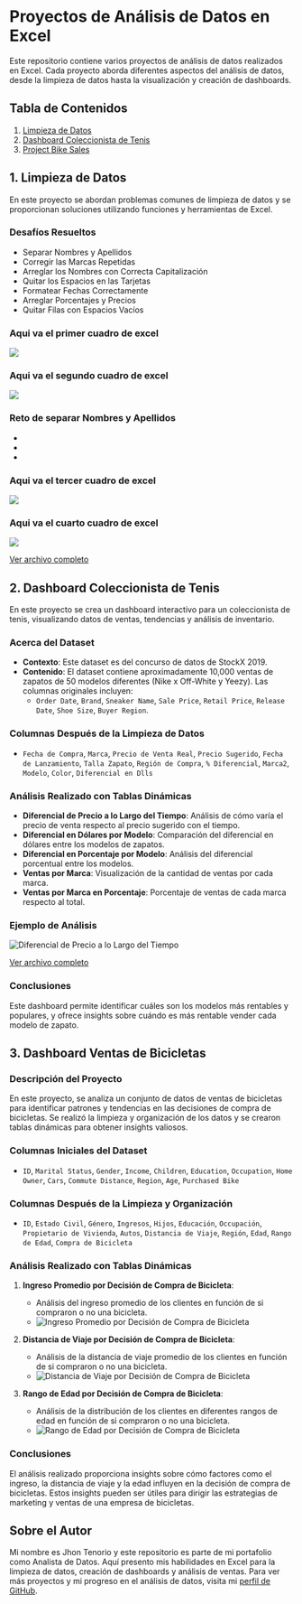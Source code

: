 # Proyectos de Análisis de Datos en Excel

Este repositorio contiene varios proyectos de análisis de datos realizados en Excel. Cada proyecto aborda diferentes aspectos del análisis de datos, desde la limpieza de datos hasta la visualización y creación de dashboards.

## Tabla de Contenidos
1. [Limpieza de Datos](#limpieza-de-datos)
2. [Dashboard Coleccionista de Tenis](#dashboard-coleccionista-de-tenis)
3. [Project Bike Sales](#project-bike-sales)

## 1. Limpieza de Datos
En este proyecto se abordan problemas comunes de limpieza de datos y se proporcionan soluciones utilizando funciones y herramientas de Excel.

### Desafíos Resueltos
- Separar Nombres y Apellidos
- Corregir las Marcas Repetidas
- Arreglar los Nombres con Correcta Capitalización
- Quitar los Espacios en las Tarjetas
- Formatear Fechas Correctamente
- Arreglar Porcentajes y Precios
- Quitar Filas con Espacios Vacíos

### Aqui va el primer cuadro de excel
![](images-limpieza-datos/Limpieza1c1.png)

### Aqui va el segundo cuadro de excel
![](images-limpieza-datos/limpieza1c2.png)

### Reto de separar Nombres y Apellidos
-
-
-

### Aqui va el tercer cuadro de excel
![](images-limpieza-datos/limpieza2c1.png)

### Aqui va el cuarto cuadro de excel
![](images-limpieza-datos/Limpieza2c2.png)

[Ver archivo completo](https://github.com/BryanTenorio/Excels-Projects/blob/d23545712b8ba7c90def3eae3ae6e18992c75c46/Limpieza%20de%20datos%20-%20Portfolio.xlsx)

## 2. Dashboard Coleccionista de Tenis
En este proyecto se crea un dashboard interactivo para un coleccionista de tenis, visualizando datos de ventas, tendencias y análisis de inventario.

### Acerca del Dataset
- **Contexto**: Este dataset es del concurso de datos de StockX 2019.
- **Contenido**: El dataset contiene aproximadamente 10,000 ventas de zapatos de 50 modelos diferentes (Nike x Off-White y Yeezy). Las columnas originales incluyen:
  - `Order Date`, `Brand`, `Sneaker Name`, `Sale Price`, `Retail Price`, `Release Date`, `Shoe Size`, `Buyer Region`.

### Columnas Después de la Limpieza de Datos
  - `Fecha de Compra`, `Marca`, `Precio de Venta Real`, `Precio Sugerido`, `Fecha de Lanzamiento`, `Talla Zapato`, `Región de Compra`, `% Diferencial`, `Marca2`, `Modelo`, `Color`, `Diferencial en Dlls`

### Análisis Realizado con Tablas Dinámicas
- **Diferencial de Precio a lo Largo del Tiempo**: Análisis de cómo varía el precio de venta respecto al precio sugerido con el tiempo.
- **Diferencial en Dólares por Modelo**: Comparación del diferencial en dólares entre los modelos de zapatos.
- **Diferencial en Porcentaje por Modelo**: Análisis del diferencial porcentual entre los modelos.
- **Ventas por Marca**: Visualización de la cantidad de ventas por cada marca.
- **Ventas por Marca en Porcentaje**: Porcentaje de ventas de cada marca respecto al total.

### Ejemplo de Análisis
![Diferencial de Precio a lo Largo del Tiempo](images-tenis/Diferencial-precio-largo-tiempo.png)

[Ver archivo completo](https://github.com/BryanTenorio/Excels-Projects/blob/d23545712b8ba7c90def3eae3ae6e18992c75c46/Dashboard%20coleccionista%20tenis%20-%20Portfolio.xlsx)

### Conclusiones
Este dashboard permite identificar cuáles son los modelos más rentables y populares, y ofrece insights sobre cuándo es más rentable vender cada modelo de zapato.


## 3. Dashboard Ventas de Bicicletas

### Descripción del Proyecto
En este proyecto, se analiza un conjunto de datos de ventas de bicicletas para identificar patrones y tendencias en las decisiones de compra de bicicletas. Se realizó la limpieza y organización de los datos y se crearon tablas dinámicas para obtener insights valiosos.

### Columnas Iniciales del Dataset
  - `ID`, `Marital Status`, `Gender`, `Income`, `Children`, `Education`, `Occupation`, `Home Owner`, `Cars`, `Commute Distance`, `Region`, `Age`, `Purchased Bike`

### Columnas Después de la Limpieza y Organización
  - `ID`, `Estado Civil`, `Género`, `Ingresos`, `Hijos`, `Educación`, `Occupación`, `Propietario de Vivienda`, `Autos`, `Distancia de Viaje`, `Región`, `Edad`, `Rango de Edad`, `Compra de Bicicleta`

### Análisis Realizado con Tablas Dinámicas

1. **Ingreso Promedio por Decisión de Compra de Bicicleta**:
   - Análisis del ingreso promedio de los clientes en función de si compraron o no una bicicleta.
   - ![Ingreso Promedio por Decisión de Compra de Bicicleta](ruta/a/la/imagen/avg_income_per_bike_purchase.png)

2. **Distancia de Viaje por Decisión de Compra de Bicicleta**:
   - Análisis de la distancia de viaje promedio de los clientes en función de si compraron o no una bicicleta.
   - ![Distancia de Viaje por Decisión de Compra de Bicicleta](ruta/a/la/imagen/commute_distance_per_bike_purchase.png)

3. **Rango de Edad por Decisión de Compra de Bicicleta**:
   - Análisis de la distribución de los clientes en diferentes rangos de edad en función de si compraron o no una bicicleta.
   - ![Rango de Edad por Decisión de Compra de Bicicleta](ruta/a/la/imagen/age_bracket_per_bike_purchase.png)

### Conclusiones
El análisis realizado proporciona insights sobre cómo factores como el ingreso, la distancia de viaje y la edad influyen en la decisión de compra de bicicletas. Estos insights pueden ser útiles para dirigir las estrategias de marketing y ventas de una empresa de bicicletas.


## Sobre el Autor
Mi nombre es Jhon Tenorio y este repositorio es parte de mi portafolio como Analista de Datos. Aquí presento mis habilidades en Excel para la limpieza de datos, creación de dashboards y análisis de ventas. Para ver más proyectos y mi progreso en el análisis de datos, visita mi [perfil de GitHub](https://github.com/BryanTenorio).
